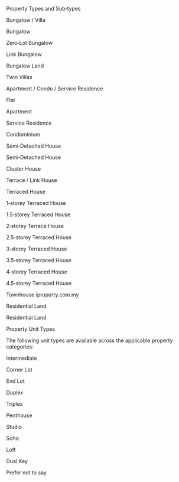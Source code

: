 Property Types and Sub‑types

Bungalow / Villa

Bungalow

Zero‑Lot Bungalow

Link Bungalow

Bungalow Land

Twin Villas

Apartment / Condo / Service Residence

Flat

Apartment

Service Residence

Condominium

Semi‑Detached House

Semi‑Detached House

Cluster House

Terrace / Link House

Terraced House

1‑storey Terraced House

1.5‑storey Terraced House

2‑storey Terrace House

2.5‑storey Terraced House

3‑storey Terraced House

3.5‑storey Terraced House

4‑storey Terraced House

4.5‑storey Terraced House

Townhouse
iproperty.com.my

Residential Land

Residential Land

Property Unit Types

The following unit types are available across the applicable property categories:

Intermediate

Corner Lot

End Lot

Duplex

Triplex

Penthouse

Studio

Soho

Loft

Dual Key

Prefer not to say